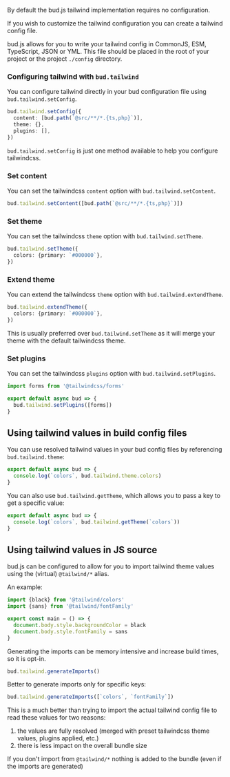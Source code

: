 By default the bud.js tailwind implementation requires no configuration.

If you wish to customize the tailwind configuration you can create a tailwind config file.

bud.js allows for you to write your tailwind config in CommonJS, ESM, TypeScript, JSON or YML. This file should be placed in the root of your project or the project `./config` directory.

### Configuring tailwind with `bud.tailwind`

You can configure tailwind directly in your bud configuration file using `bud.tailwind.setConfig`.

```ts title=bud.config.ts
bud.tailwind.setConfig({
  content: [bud.path(`@src/**/*.{ts,php}`)],
  theme: {},
  plugins: [],
})
```

`bud.tailwind.setConfig` is just one method available to help you configure tailwindcss.

### Set content

You can set the tailwindcss `content` option with `bud.tailwind.setContent`.

```ts title=bud.config.ts
bud.tailwind.setContent([bud.path(`@src/**/*.{ts,php}`)])
```

### Set theme

You can set the tailwindcss `theme` option with `bud.tailwind.setTheme`.

```ts title=bud.config.ts
bud.tailwind.setTheme({
  colors: {primary: `#000000`},
})
```

### Extend theme

You can extend the tailwindcss `theme` option with `bud.tailwind.extendTheme`.

```ts title=bud.config.ts
bud.tailwind.extendTheme({
  colors: {primary: `#000000`},
})
```

This is usually preferred over `bud.tailwind.setTheme` as it will merge your theme with the default tailwindcss theme.

### Set plugins

You can set the tailwindcss `plugins` option with `bud.tailwind.setPlugins`.

```ts title=bud.config.ts
import forms from '@tailwindcss/forms'

export default async bud => {
  bud.tailwind.setPlugins([forms])
}
```

## Using tailwind values in build config files

You can use resolved tailwind values in your bud config files by referencing `bud.tailwind.theme`:

```ts title=bud.config.ts
export default async bud => {
  console.log(`colors`, bud.tailwind.theme.colors)
}
```

You can also use `bud.tailwind.getTheme`, which allows you to pass a key to get a specific value:

```ts title=bud.config.ts
export default async bud => {
  console.log(`colors`, bud.tailwind.getTheme(`colors`))
}
```

## Using tailwind values in JS source

bud.js can be configured to allow for you to import tailwind theme values using the (virtual) `@tailwind/*` alias.

An example:

```typescript
import {black} from '@tailwind/colors'
import {sans} from '@tailwind/fontFamily'

export const main = () => {
  document.body.style.backgroundColor = black
  document.body.style.fontFamily = sans
}
```

Generating the imports can be memory intensive and increase build times, so it is opt-in.

```ts
bud.tailwind.generateImports()
```

Better to generate imports only for specific keys:

```ts
bud.tailwind.generateImports([`colors`, `fontFamily`])
```

This is a much better than trying to import the actual tailwind config file to read these values for two reasons:

1. the values are fully resolved (merged with preset tailwindcss theme values, plugins applied, etc.)
2. there is less impact on the overall bundle size

If you don't import from `@tailwind/*` nothing is added to the bundle (even if the imports are generated)
